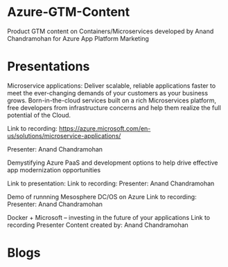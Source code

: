 # Azure-GTM-Content
Product GTM content on Containers/Microservices developed by Anand Chandramohan for Azure App Platform Marketing

# Presentations
Microservice applications: Deliver scalable, reliable applications faster to meet the ever-changing demands of your customers as your business grows. Born-in-the-cloud services built on a rich Microservices platform, free developers from infrastructure concerns and help them realize the full potential of the Cloud.

  Link to recording: https://azure.microsoft.com/en-us/solutions/microservice-applications/

  Presenter: Anand Chandramohan

Demystifying Azure PaaS and development options to help drive effective app modernization opportunities

  Link to presentation: 
  Link to recording: 
  Presenter: Anand Chandramohan

Demo of runnning Mesosphere DC/OS on Azure
  Link to recording:
  Presenter: Anand Chandramohan
  
Docker + Microsoft – investing in the future of your applications
    Link to recording
    Presenter
    Content created by: Anand Chandramohan
 

# Blogs


